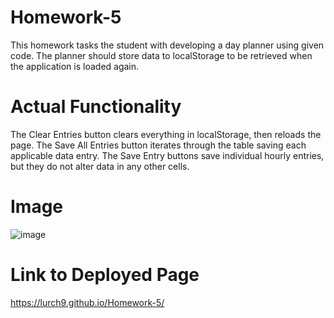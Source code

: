 # Homework-5 
This homework tasks the student with developing a day planner using given code. The planner should store data to localStorage to be 
retrieved when the application is loaded again. 
# Actual Functionality
The Clear Entries button clears everything in localStorage, then reloads the page.
The Save All Entries button iterates through the table saving each applicable data
entry.
The Save Entry buttons save individual hourly entries, but they do not alter data in 
any other cells.
# Image
![image](https://user-images.githubusercontent.com/90292267/138578963-f089c3e2-dd35-4e62-9de5-f230720e5b0d.png)
# Link to Deployed Page
https://lurch9.github.io/Homework-5/
